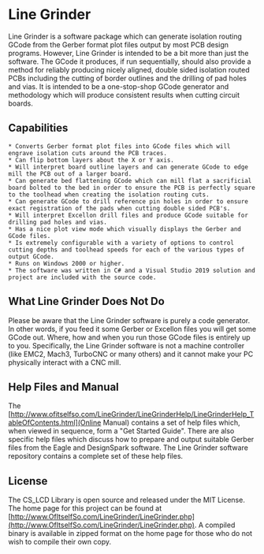 # Line Grinder
Line Grinder is a software package which can generate isolation routing GCode from the Gerber format plot files output by most PCB design programs. However, Line Grinder is intended to be a bit more than just the software. The GCode it produces, if run sequentially, should also provide a method for reliably producing nicely aligned, double sided isolation routed PCBs including the cutting of border outlines and the drilling of pad holes and vias. It is intended to be a one-stop-shop GCode generator and methodology which will produce consistent results when cutting circuit boards. 

## Capabilities

    * Converts Gerber format plot files into GCode files which will engrave isolation cuts around the PCB traces.
    * Can flip bottom layers about the X or Y axis.
    * Will interpret board outline layers and can generate GCode to edge mill the PCB out of a larger board.
    * Can generate bed flattening GCode which can mill flat a sacrificial board bolted to the bed in order to ensure the PCB is perfectly square to the toolhead when creating the isolation routing cuts.
    * Can generate GCode to drill reference pin holes in order to ensure exact registration of the pads when cutting double sided PCB's.
    * Will interpret Excellon drill files and produce GCode suitable for drilling pad holes and vias.
    * Has a nice plot view mode which visually displays the Gerber and GCode files.
    * Is extremely configurable with a variety of options to control cutting depths and toolhead speeds for each of the various types of output GCode.
    * Runs on Windows 2000 or higher.
    * The software was written in C# and a Visual Studio 2019 solution and project are included with the source code. 

## What Line Grinder Does Not Do

Please be aware that the Line Grinder software is purely a code generator. In other words, if you feed it some Gerber or Excellon files you will get some GCode out. Where, how and when you run those GCode files is entirely up to you. Specifically, the Line Grinder software is not a machine controller (like EMC2, Mach3, TurboCNC or many others) and it cannot make your PC physically interact with a CNC mill.

## Help Files and Manual

The [http://www.ofitselfso.com/LineGrinder/LineGrinderHelp/LineGrinderHelp_TableOfContents.html](Online Manual) contains a set of help files which, when viewed in sequence, form a "Get Started Guide". There are also specific help files which discuss how to prepare and output suitable Gerber files from the Eagle and DesignSpark software. The Line Grinder software repository contains a complete set of these help files.

## License

The CS_LCD Library is open source and released under the MIT License. The home page for this project can be found at [http://www.OfItselfSo.com/LineGrinder/LineGrinder.php](http://www.OfItselfSo.com/LineGrinder/LineGrinder.php). A compiled binary is available in zipped format on the home page for those who do not wish to compile their own copy.

